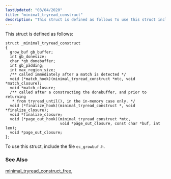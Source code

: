 ```yaml
---
lastUpdated: "03/04/2020"
title: "minimal_tryread_construct"
description: "This struct is defined as follows To use this struct include the file ec growbuf h minimal tryread construct free..."
---
```


This struct is defined as follows:

```
struct _minimal_tryread_construct
{
  grow_buf gb_buffer;
  int gb_donesize;
  char *gb_donebuffer;
  int gb_padding;
  int max_region_size;
  /** called immediately after a match is detected */
  void (*match_hook)(minimal_tryread_construct *mtc, void *match_closure);
  void *match_closure;
  /** called after a constructing the donebuffer, and prior to returning
   * from tryread_until(), in the in-memory case only. */
  void (*finalize_hook)(minimal_tryread_construct *, void *finalize_closure);
  void *finalize_closure;
  void (*page_out_hook)(minimal_tryread_construct *mtc, 
                        void *page_out_closure, const char *buf, int len);
  void *page_out_closure;
};
```

To use this struct, include the file `ec_growbuf.h`.

### <a name="idp46371168"></a> See Also

[minimal_tryread_construct_free](/momentum/3/3-api/apis-minimal-tryread-construct-free),